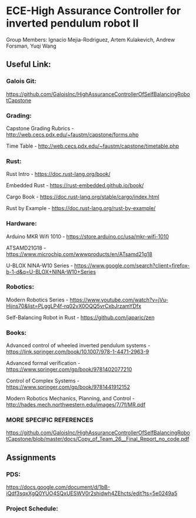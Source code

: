 # ECE-High Assurance Controller for inverted pendulum robot II
Group Members: 	Ignacio Mejia-Rodriguez, Artem Kulakevich, Andrew Forsman, Yuqi Wang

## Useful Link:

### Galois Git: 
https://github.com/GaloisInc/HighAssuranceControllerOfSelfBalancingRobotCapstone

### Grading:
Capstone Grading Rubrics - http://web.cecs.pdx.edu/~faustm/capstone/forms.php

Time Table - http://web.cecs.pdx.edu/~faustm/capstone/timetable.php

### Rust:
Rust Intro - https://doc.rust-lang.org/book/

Embedded Rust - https://rust-embedded.github.io/book/

Cargo Book - https://doc.rust-lang.org/stable/cargo/index.html

Rust by Example - https://doc.rust-lang.org/rust-by-example/

### Hardware:
Arduino MKR Wifi 1010 - https://store.arduino.cc/usa/mkr-wifi-1010

ATSAMD21G18 - https://www.microchip.com/wwwproducts/en/ATsamd21g18

U-BLOX NINA-W10 Series - https://www.google.com/search?client=firefox-b-1-d&q=U-BLOX+NINA-W10+Series

### Robotics:
Modern Robotics Series - https://www.youtube.com/watch?v=jVu-Hijns70&list=PLggLP4f-rq02vX0OQQ5vrCxbJrzamYDfx

Self-Balancing Robot in Rust - https://github.com/japaric/zen

### Books:
Advanced control of wheeled inverted pendulum systems - https://link.springer.com/book/10.1007/978-1-4471-2963-9

Advanced formal verification - https://www.springer.com/gp/book/9781402077210

Control of Complex Systems - https://www.springer.com/gp/book/9781441912152

Modern Robotics Mechanics, Planning, and Control - http://hades.mech.northwestern.edu/images/7/7f/MR.pdf

### MORE SPECIFIC REFERENCES

https://github.com/GaloisInc/HighAssuranceControllerOfSelfBalancingRobotCapstone/blob/master/docs/Copy_of_Team_26__Final_Report_no_code.pdf

## Assignments

### PDS:
https://docs.google.com/document/d/1bB-iQdf3sqxXgQ0YUO4SQxUESWV0r2shidwh4ZEhcts/edit?ts=5e0249a5

### Project Schedule:

### 

